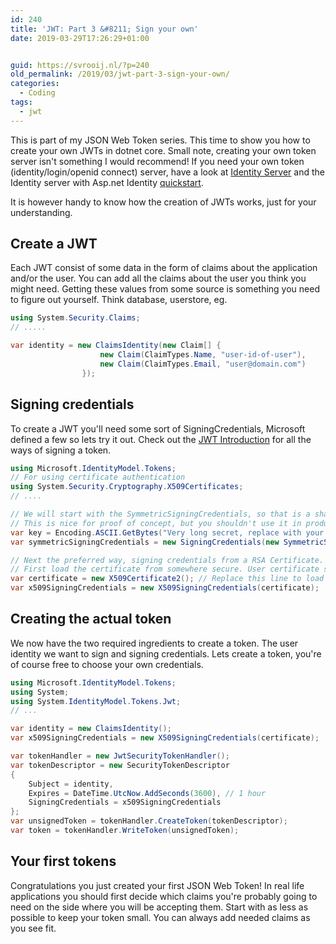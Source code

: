 ```yaml
---
id: 240
title: 'JWT: Part 3 &#8211; Sign your own'
date: 2019-03-29T17:26:29+01:00


guid: https://svrooij.nl/?p=240
old_permalink: /2019/03/jwt-part-3-sign-your-own/
categories:
  - Coding
tags:
  - jwt
---
```

This is part of my JSON Web Token series. This time to show you how to create your own JWTs in dotnet core. Small note, creating your own token server isn't something I would recommend! If you need your own token (identity/login/openid connect) server, have a look at <a rel="noreferrer noopener" aria-label="Identity Server (opens in a new tab)" href="http://docs.identityserver.io/en/latest/index.html" target="_blank">Identity Server</a> and the Identity server with Asp.net Identity <a rel="noreferrer noopener" aria-label="quickstart (opens in a new tab)" href="http://docs.identityserver.io/en/latest/quickstarts/8_aspnet_identity.html" target="_blank">quickstart</a>. 

<!--more-->

It is however handy to know how the creation of JWTs works, just for your understanding.

## Create a JWT

Each JWT consist of some data in the form of claims about the application and/or the user. You can add all the claims about the user you think you might need. Getting these values from some source is something you need to figure out yourself. Think database, userstore, eg.

```csharp
using System.Security.Claims;
// .....

var identity = new ClaimsIdentity(new Claim[] {
                    new Claim(ClaimTypes.Name, "user-id-of-user"),
                    new Claim(ClaimTypes.Email, "user@domain.com")
                });
```

## Signing credentials

To create a JWT you'll need some sort of SigningCredentials, Microsoft defined a few so lets try it out. Check out the [JWT Introduction](https://svrooij.nl/2019/03/jwt-introduction/) for all the ways of signing a token.

```csharp
using Microsoft.IdentityModel.Tokens;
// For using certificate authentication
using System.Security.Cryptography.X509Certificates;
// ....

// We will start with the SymmetricSigningCredentials, so that is a shared key.
// This is nice for proof of concept, but you shouldn't use it in production!
var key = Encoding.ASCII.GetBytes("Very long secret, replace with your own! And never store in the code!");
var symmetricSigningCredentials = new SigningCredentials(new SymmetricSecurityKey(key), SecurityAlgorithms.HmacSha256Signature);

// Next the preferred way, signing credentials from a RSA Certificate.
// First load the certificate from somewhere secure. User certificate store or something.
var certificate = new X509Certificate2(); // Replace this line to load it from somewhere secure!
var x509SigningCredentials = new X509SigningCredentials(certificate);
```

## Creating the actual token

We now have the two required ingredients to create a token. The user identity we want to sign and signing credentials. Lets create a token, you're of course free to choose your own credentials.

```csharp
using Microsoft.IdentityModel.Tokens;
using System;
using System.IdentityModel.Tokens.Jwt;
// ...

var identity = new ClaimsIdentity();
var x509SigningCredentials = new X509SigningCredentials(certificate); 

var tokenHandler = new JwtSecurityTokenHandler();
var tokenDescriptor = new SecurityTokenDescriptor
{
    Subject = identity,
    Expires = DateTime.UtcNow.AddSeconds(3600), // 1 hour
    SigningCredentials = x509SigningCredentials
};
var unsignedToken = tokenHandler.CreateToken(tokenDescriptor);
var token = tokenHandler.WriteToken(unsignedToken);
```

## Your first tokens

Congratulations you just created your first JSON Web Token! In real life applications you should first decide which claims you're probably going to need on the side where you will be accepting them. Start with as less as possible to keep your token small. You can always add needed claims as you see fit.
